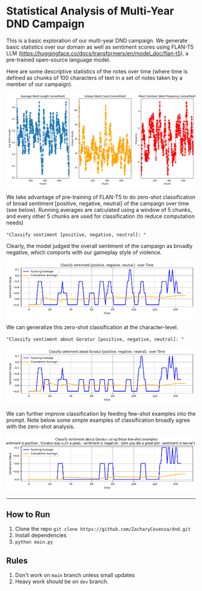 # Statistical Analysis of Multi-Year DND Campaign

This is a basic exploration of our multi-year DND campaign. We generate basic statistics over our domain as well as sentiment scores using FLAN-T5 LLM (https://huggingface.co/docs/transformers/en/model_doc/flan-t5), a pre-trained open-source language model.

Here are some descriptive statistics of the notes over time (where time is defined as chunks of 100 characters of text in a set of notes taken by a member of our campaign).

![Project Diagram](fig1.png)

We take advantage of pre-training of FLAN-T5 to do zero-shot classification of broad sentiment [positive, negative, neutral] of the campaign over time (see below). Running averages are calculated using a window of 5 chunks, and every other 5 chunks are used for classification (to reduce computation needs)

`"Classify sentiment [positive, negative, neutral]: "`

Clearly, the model judged the overall sentiment of the campaign as broadly negative, which comports with our gameplay style of violence.

![Project Diagram](fig2.png)

We can generalize this zero-shot classification at the character-level.

`"Classify sentiment about Goratur [positive, negative, neutral]: "`

![Project Diagram](fig3.png)

We can further improve classification by feeding few-shot examples into the prompt. Note below some simple examples of classification broadly agree with the zero-shot analysis.

![Project Diagram](fig4.png)

---

## How to Run

1. Clone the repo `git clone https://github.com/ZacharyCosenza/dnd.git`
2. Install dependencies  
3. `python main.py`

## Rules

1. Don't work on `main` branch unless small updates
2. Heavy work should be on `dev` branch.